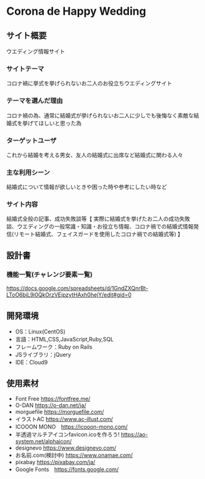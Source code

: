 # Corona de Happy Wedding

## サイト概要
ウエディング情報サイト

### サイトテーマ
コロナ禍に挙式を挙げられないお二人のお役立ちウエディングサイト

### テーマを選んだ理由
コロナ禍の為、通常に結婚式が挙げられないお二人に少しでも後悔なく素敵な結婚式を挙げてほしいと思った為

### ターゲットユーザ
これから結婚を考える男女、友人の結婚式に出席など結婚式に関わる人々

### 主な利用シーン
結婚式について情報が欲しいときや困った時や参考にしたい時など

### サイト内容
結婚式全般の記事、成功失敗談等【 実際に結婚式を挙げたお二人の成功失敗談、ウエディングの一般常識・知識・お役立ち情報、コロナ禍での結婚式情報発信(リモート結婚式、フェイスガードを使用したコロナ禍での結婚式等) 】

## 設計書

### 機能一覧(チャレンジ要素一覧)
https://docs.google.com/spreadsheets/d/1GndZXQnrBt-LToO6biL9i0QkOrzVEjpzytHAxh0hejY/edit#gid=0

## 開発環境
- OS：Linux(CentOS)
- 言語：HTML,CSS,JavaScript,Ruby,SQL
- フレームワーク：Ruby on Rails
- JSライブラリ：jQuery
- IDE：Cloud9

## 使用素材
- Font Free https://fontfree.me/
- O-DAN https://o-dan.net/ja/
- morguefile https://morguefile.com/
- イラストAC https://www.ac-illust.com/
- ICOOON MONO　https://icooon-mono.com/
- 半透過マルチアイコンfavicon.icoを作ろう! https://ao-system.net/alphaicon/
- designevo https://www.designevo.com/
- お名前.com(検討中) https://www.onamae.com/
- pixabay https://pixabay.com/ja/
- Google Fonts　https://fonts.google.com/
